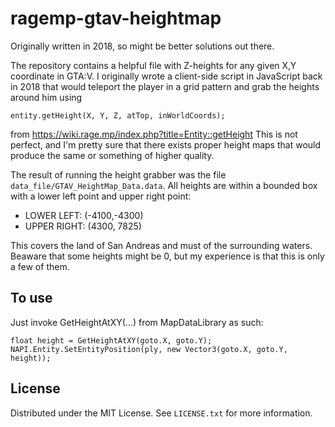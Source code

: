 # ragemp-gtav-heightmap
Originally written in 2018, so might be better solutions out there.

The repository contains a helpful file with Z-heights for any given X,Y coordinate in GTA:V. I originally wrote a client-side script in JavaScript back in 2018 that would teleport the player in a grid pattern and grab the heights around him using
```
entity.getHeight(X, Y, Z, atTop, inWorldCoords);
```
from https://wiki.rage.mp/index.php?title=Entity::getHeight
This is not perfect, and I'm pretty sure that there exists proper height maps that would produce the same or something of higher quality.

The result of running the height grabber was the file ```data_file/GTAV_HeightMap_Data.data```.
All heights are within a bounded box with a lower left point and upper right point: 
* LOWER LEFT: (-4100,-4300)
* UPPER RIGHT: (4300, 7825)

This covers the land of San Andreas and must of the surrounding waters.
Beaware that some heights might be 0, but my experience is that this is only a few of them.

<h2>To use</h2>

Just invoke GetHeightAtXY(...) from MapDataLibrary as such:
```
float height = GetHeightAtXY(goto.X, goto.Y);
NAPI.Entity.SetEntityPosition(ply, new Vector3(goto.X, goto.Y, height));
```

<h2>License</h2>

Distributed under the MIT License. See `LICENSE.txt` for more information.
